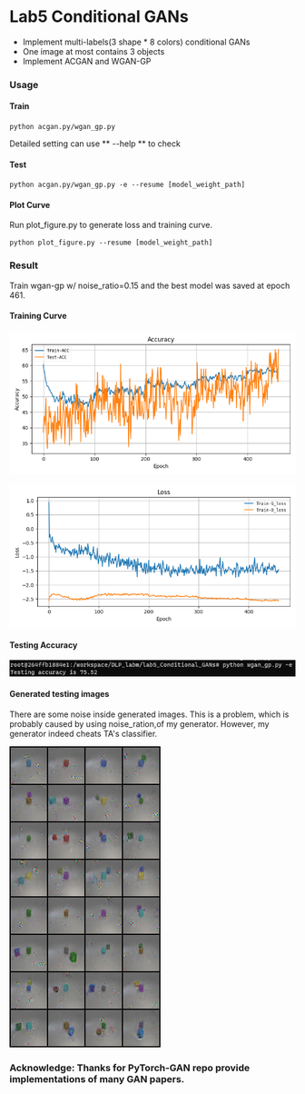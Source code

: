 # Lab5 Conditional GANs
- Implement multi-labels(3 shape * 8 colors) conditional GANs
- One image at most contains 3 objects
- Implement ACGAN and WGAN-GP
### Usage
#### Train
```
python acgan.py/wgan_gp.py
```
Detailed setting can use ** --help ** to check
#### Test
```
python acgan.py/wgan_gp.py -e --resume [model_weight_path]
```
#### Plot Curve

Run plot_figure.py to generate loss and training curve.

```
python plot_figure.py --resume [model_weight_path]
```

### Result

Train wgan-gp w/ noise_ratio=0.15 and the best model was saved at epoch 461.

#### Training Curve
![](./fig/Accuracy_curve.png)

![](./fig/Loss_curve.png)

#### Testing Accuracy

![](./fig/acc.png)
#### Generated testing images

There are some noise inside generated images. This is a problem, which is probably caused by using noise_ration,of my generator. However, my generator indeed cheats TA's classifier.

![](./fig/test.png)
### Acknowledge: Thanks for PyTorch-GAN repo provide implementations of many GAN papers.

